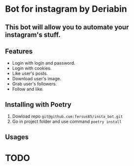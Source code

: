 # Bot for instagram by Deriabin

## This bot will allow you to automate your instagram's stuff.

## Features

- Login with login and password.
- Login with cookies.
- Like user's posts.
- Download user's image.
- Grab user's followers.
- Follow and like.
## Installing with Poetry

1. Dowload repo ```git@github.com:fersus85/insta_bot.git```
2. Go in project folder and use command ```poetry install```
## Usages
# TODO
